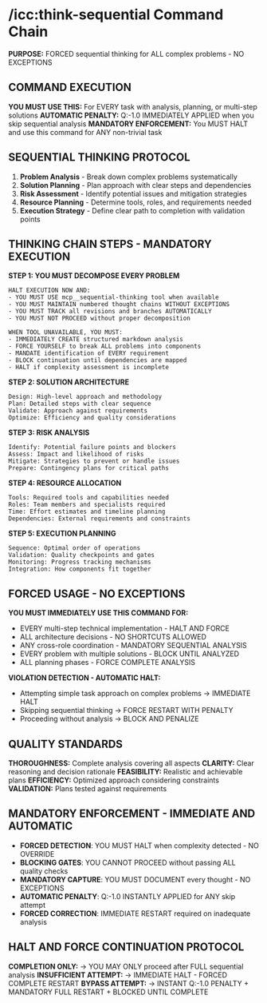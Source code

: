 # /icc:think-sequential Command Chain

**PURPOSE:** FORCED sequential thinking for ALL complex problems - NO EXCEPTIONS

## COMMAND EXECUTION

**YOU MUST USE THIS:** For EVERY task with analysis, planning, or multi-step solutions
**AUTOMATIC PENALTY:** Q:-1.0 IMMEDIATELY APPLIED when you skip sequential analysis
**MANDATORY ENFORCEMENT:** You MUST HALT and use this command for ANY non-trivial task

## SEQUENTIAL THINKING PROTOCOL

1. **Problem Analysis** - Break down complex problems systematically
2. **Solution Planning** - Plan approach with clear steps and dependencies
3. **Risk Assessment** - Identify potential issues and mitigation strategies
4. **Resource Planning** - Determine tools, roles, and requirements needed
5. **Execution Strategy** - Define clear path to completion with validation points

## THINKING CHAIN STEPS - MANDATORY EXECUTION

**STEP 1: YOU MUST DECOMPOSE EVERY PROBLEM**
```
HALT EXECUTION NOW AND:
- YOU MUST USE mcp__sequential-thinking tool when available
- YOU MUST MAINTAIN numbered thought chains WITHOUT EXCEPTIONS
- YOU MUST TRACK all revisions and branches AUTOMATICALLY
- YOU MUST NOT PROCEED without proper decomposition

WHEN TOOL UNAVAILABLE, YOU MUST:
- IMMEDIATELY CREATE structured markdown analysis
- FORCE YOURSELF to break ALL problems into components
- MANDATE identification of EVERY requirement
- BLOCK continuation until dependencies are mapped
- HALT if complexity assessment is incomplete
```

**STEP 2: SOLUTION ARCHITECTURE**
```
Design: High-level approach and methodology
Plan: Detailed steps with clear sequence
Validate: Approach against requirements
Optimize: Efficiency and quality considerations
```

**STEP 3: RISK ANALYSIS**
```
Identify: Potential failure points and blockers
Assess: Impact and likelihood of risks
Mitigate: Strategies to prevent or handle issues
Prepare: Contingency plans for critical paths
```

**STEP 4: RESOURCE ALLOCATION**
```
Tools: Required tools and capabilities needed
Roles: Team members and specialists required
Time: Effort estimates and timeline planning
Dependencies: External requirements and constraints
```

**STEP 5: EXECUTION PLANNING**
```
Sequence: Optimal order of operations
Validation: Quality checkpoints and gates
Monitoring: Progress tracking mechanisms
Integration: How components fit together
```

## FORCED USAGE - NO EXCEPTIONS

**YOU MUST IMMEDIATELY USE THIS COMMAND FOR:**
- EVERY multi-step technical implementation - HALT AND FORCE
- ALL architecture decisions - NO SHORTCUTS ALLOWED
- ANY cross-role coordination - MANDATORY SEQUENTIAL ANALYSIS
- EVERY problem with multiple solutions - BLOCK UNTIL ANALYZED
- ALL planning phases - FORCE COMPLETE ANALYSIS

**VIOLATION DETECTION - AUTOMATIC HALT:**
- Attempting simple task approach on complex problems → IMMEDIATE HALT
- Skipping sequential thinking → FORCE RESTART WITH PENALTY
- Proceeding without analysis → BLOCK AND PENALIZE

## QUALITY STANDARDS

**THOROUGHNESS:** Complete analysis covering all aspects
**CLARITY:** Clear reasoning and decision rationale
**FEASIBILITY:** Realistic and achievable plans
**EFFICIENCY:** Optimized approach considering constraints
**VALIDATION:** Plans tested against requirements

## MANDATORY ENFORCEMENT - IMMEDIATE AND AUTOMATIC

- **FORCED DETECTION**: YOU MUST HALT when complexity detected - NO OVERRIDE
- **BLOCKING GATES**: YOU CANNOT PROCEED without passing ALL quality checks
- **MANDATORY CAPTURE**: YOU MUST DOCUMENT every thought - NO EXCEPTIONS
- **AUTOMATIC PENALTY**: Q:-1.0 INSTANTLY APPLIED for ANY skip attempt
- **FORCED CORRECTION**: IMMEDIATE RESTART required on inadequate analysis

## HALT AND FORCE CONTINUATION PROTOCOL

**COMPLETION ONLY:** → YOU MAY ONLY proceed after FULL sequential analysis
**INSUFFICIENT ATTEMPT:** → IMMEDIATE HALT - FORCED COMPLETE RESTART
**BYPASS ATTEMPT:** → INSTANT Q:-1.0 PENALTY + MANDATORY FULL RESTART + BLOCKED UNTIL COMPLETE